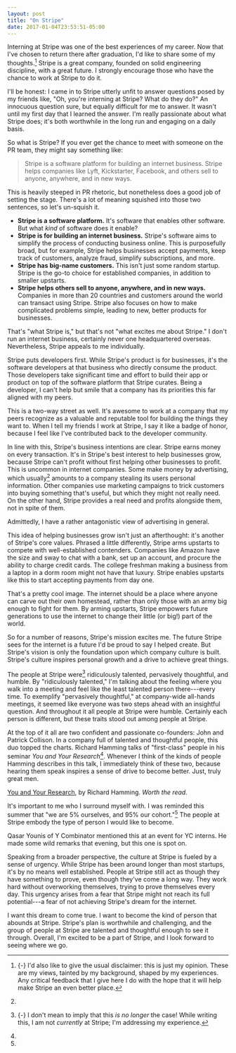 ```yaml
---
layout: post
title: "On Stripe"
date: 2017-01-04T23:53:51-05:00
---
```


<section>

Interning at Stripe was one of the best experiences of my career. Now that I've
chosen to return there after graduation, I'd like to share some of my
thoughts.[^opinion] Stripe is a great company, founded on solid engineering
discipline, with a great future. I strongly encourage those who have the chance
to work at Stripe to do it.

[^opinion]: {-}
  I'd also like to give the usual disclaimer: this is just my opinion. These are
  my views, tainted by my background, shaped by my experiences. Any critical
  feedback that I give here I do with the hope that it will help make Stripe an
  even better place.

</section>
<section>

<span class="newthought">I'll be honest: I came in to Stripe</span> utterly
unfit to answer questions posed by my friends like, "Oh, you're interning at
Stripe? What do they do?" An innocuous question sure, but equally difficult for
me to answer. It wasn't until my first day that I learned the answer. I'm really
passionate about what Stripe does; it's both worthwhile in the long run and
engaging on a daily basis.

So what is Stripe? If you ever get the chance to meet with someone on the PR
team, they might say something like:

> Stripe is a software platform for building an internet business. Stripe helps
> companies like Lyft, Kickstarter, Facebook, and others sell to anyone,
> anywhere, and in new ways.

This is heavily steeped in PR rhetoric, but nonetheless does a good job of
setting the stage. There's a lot of meaning squished into those two sentences,
so let's un-squish it.

- **Stripe is a software platform.** It's software that enables other software.
  But what *kind* of software does it enable?
- **Stripe is for building an internet business.** Stripe's software aims to
  simplify the process of conducting business online. This is purposefully
  broad, but for example, Stripe helps businesses accept payments, keep track of
  customers, analyze fraud, simplify subscriptions, and more.
- **Stripe has big-name customers.** This isn't just some random startup. Stripe
  is the go-to choice for established companies, in addition to smaller
  upstarts.
- **Stripe helps others sell to anyone, anywhere, and in new ways.** Companies
  in more than 20 countries and customers around the world can transact using
  Stripe. Stripe also focuses on how to make complicated problems simple,
  leading to new, better products for businesses.

That's "what Stripe is," but that's not "what excites me about Stripe." I don't
run an internet business, certainly never one headquartered overseas.
Nevertheless, Stripe appeals to me individually.

Stripe puts developers first. While Stripe's product is for businesses, it's the
software developers at that business who directly consume the product. Those
developers take significant time and effort to build their app or product on top
of the software platform that Stripe curates. Being a developer, I can't help
but smile that a company has its priorities this far aligned with my peers.

This is a two-way street as well. It's awesome to work at a company that my
peers recognize as a valuable and reputable tool for building the things they
want to. When I tell my friends I work at Stripe, I say it like a badge of
honor, because I feel like I've contributed back to the developer community.

In line with this, Stripe's business intentions are clear. Stripe earns money on
every transaction. It's in Stripe's best interest to help businesses grow,
because Stripe can't profit without first helping other businesses to profit.
This is uncommon in internet companies. Some make money by advertising, which
usually[^ads] amounts to a company stealing its users personal information.
Other companies use marketing campaigns to trick customers into buying something
that's useful, but which they might not really need. On the other hand, Stripe
provides a real need and profits alongside them, not in spite of them.

[^ads]:
  Admittedly, I have a rather antagonistic view of advertising in general.

This idea of helping businesses grow isn't just an afterthought: it's another of
Stripe's core values. Phrased a little differently, Stripe arms upstarts to
compete with well-established contenders. Companies like Amazon have the size
and sway to chat with a bank, set up an account, and procure the ability to
charge credit cards. The college freshman making a business from a laptop in a
dorm room might not have that luxury. Stripe enables upstarts like this to start
accepting payments from day one.

That's a pretty cool image. The internet should be a place where anyone can
carve out their own homestead, rather than only those with an army big enough to
fight for them. By arming upstarts, Stripe empowers future generations to use
the internet to change their little (or big!) part of the world.

</section>
<section>

<span class="newthought">So for a number of reasons</span>, Stripe's mission
excites me. The future Stripe sees for the internet is a future I'd be proud to
say I helped create. But Stripe's vision is only the foundation upon which
company culture is built. Stripe's culture inspires personal growth and a drive
to achieve great things.

The people at Stripe were[^past] ridiculously talented, pervasively
thoughtful, and humble. By "ridiculously talented," I'm talking about the
feeling where you walk into a meeting and feel like the least talented person
there---every time. To exemplify "pervasively thoughtful," at company-wide
all-hands meetings, it seemed like everyone was two steps ahead with an
insightful question. And throughout it all people at Stripe were humble.
Certainly each person is different, but these traits stood out among people at
Stripe.

[^past]: {-}
  I don't mean to imply that this *is no longer* the case! While writing this, I
  am not *currently* at Stripe; I'm addressing my experience.

At the top of it all are two confident and passionate co-founders: John and
Patrick Collison. In a company full of talented and thoughtful people, this duo
topped the charts. Richard Hamming talks of "first-class" people in his seminar
*You and Your Research*[^research]. Whenever I think of the kinds of people
Hamming describes in this talk, I immediately think of these two, because
hearing them speak inspires a sense of drive to become better. Just, truly great
men.

[^research]:
  [You and Your Research](http://www.cs.virginia.edu/~robins/YouAndYourResearch.html),
  by Richard Hamming. *Worth the read.*

It's important to me who I surround myself with. I was reminded this summer that
"we are 5% ourselves, and 95% our cohort."[^qasar] The people at Stripe embody
the type of person I would like to become.

[^qasar]:
  Qasar Younis of Y Combinator mentioned this at an event for YC interns. He
  made some wild remarks that evening, but this one is spot on.

Speaking from a broader perspective, the culture at Stripe is fueled by a sense
of urgency. While Stripe has been around longer than most startups, it's by no
means well established. People at Stripe still act as though they have something
to prove, even though they've come a long way. They work hard without
overworking themselves, trying to prove themselves every day. This urgency
arises from a fear that Stripe might not reach its full potential---a fear of
not achieving Stripe's dream for the internet.

</section>
<section>

<span class="newthought">I want this dream to come true.</span> I want to become
the kind of person that abounds at Stripe. Stripe's plan is worthwhile and
challenging, and the group of people at Stripe are talented and thoughtful
enough to see it through. Overall, I'm excited to be a part of Stripe, and I
look forward to seeing where we go.

</section>
